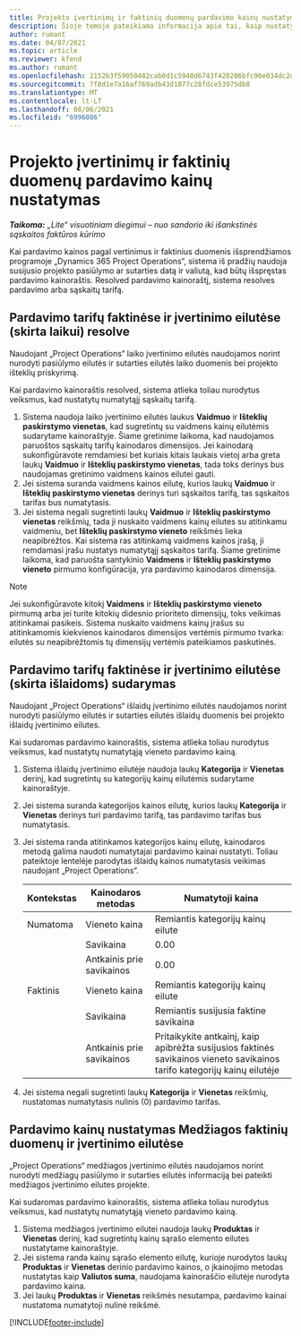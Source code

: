 ```yaml
---
title: Projekto įvertinimų ir faktinių duomenų pardavimo kainų nustatymas
description: Šioje temoje pateikiama informacija apie tai, kaip nustatyti projekto įvertinimų ir faktinių duomenų pardavimo kainas.
author: rumant
ms.date: 04/07/2021
ms.topic: article
ms.reviewer: kfend
ms.author: rumant
ms.openlocfilehash: 2152b3f59050482cab0d1c5940d6743f420206bfc90e034dc2d754df8bd513a5
ms.sourcegitcommit: 7f8d1e7a16af769adb43d1877c28fdce53975db8
ms.translationtype: MT
ms.contentlocale: lt-LT
ms.lasthandoff: 08/06/2021
ms.locfileid: "6996086"
---
```

# <a name="resolve-sales-prices-for-project-estimates-and-actuals"></a>Projekto įvertinimų ir faktinių duomenų pardavimo kainų nustatymas

_**Taikoma:** „Lite“ visuotiniam diegimui – nuo sandorio iki išankstinės sąskaitos faktūros kūrimo_

Kai pardavimo kainos pagal vertinimus ir faktinius duomenis išsprendžiamos programoje „Dynamics 365 Project Operations“, sistema iš pradžių naudoja susijusio projekto pasiūlymo ar sutarties datą ir valiutą, kad būtų išspręstas pardavimo kainoraštis. Resolved pardavimo kainoraštį, sistema resolves pardavimo arba sąskaitų tarifą.

## <a name="resolve-sales-rates-on-actual-and-estimate-lines-for-time"></a>Pardavimo tarifų faktinėse ir įvertinimo eilutėse (skirta laikui) resolve

Naudojant „Project Operations“ laiko įvertinimo eilutės naudojamos norint nurodyti pasiūlymo eilutės ir sutarties eilutės laiko duomenis bei projekto išteklių priskyrimą.

Kai pardavimo kainoraštis resolved, sistema atlieka toliau nurodytus veiksmus, kad nustatytų numatytąjį sąskaitų tarifą.

1. Sistema naudoja laiko įvertinimo eilutės laukus **Vaidmuo** ir **Išteklių paskirstymo vienetas**, kad sugretintų su vaidmens kainų eilutėmis sudarytame kainoraštyje. Šiame gretinime laikoma, kad naudojamos paruoštos sąskaitų tarifų kainodaros dimensijos. Jei kainodarą sukonfigūravote remdamiesi bet kuriais kitais laukais vietoj arba greta laukų **Vaidmuo** ir **Išteklių paskirstymo vienetas**, tada toks derinys bus naudojamas gretinimo vaidmens kainos eilutei gauti.
2. Jei sistema suranda vaidmens kainos eilutę, kurios laukų **Vaidmuo** ir **Išteklių paskirstymo vienetas** derinys turi sąskaitos tarifą, tas sąskaitos tarifas bus numatytasis.
3. Jei sistema negali sugretinti laukų **Vaidmuo** ir **Išteklių paskirstymo vienetas** reikšmių, tada ji nuskaito vaidmens kainų eilutes su atitinkamu vaidmeniu, bet **Išteklių paskirstymo vieneto** reikšmės lieka neapibrėžtos. Kai sistema ras atitinkamą vaidmens kainos įrašą, ji remdamasi įrašu nustatys numatytąjį sąskaitos tarifą. Šiame gretinime laikoma, kad paruošta santykinio **Vaidmens** ir **Išteklių paskirstymo vieneto** pirmumo konfigūracija, yra pardavimo kainodaros dimensija.

> [!NOTE]
> Jei sukonfigūravote kitokį **Vaidmens** ir **Išteklių paskirstymo vieneto** pirmumą arba jei turite kitokių didesnio prioriteto dimensijų, toks veikimas atitinkamai pasikeis. Sistema nuskaito vaidmens kainų įrašus su atitinkamomis kiekvienos kainodaros dimensijos vertėmis pirmumo tvarka: eilutės su neapibrėžtomis tų dimensijų vertėmis pateikiamos paskutinės.

## <a name="resolve-sales-rates-on-actual-and-estimate-lines-for-expense"></a>Pardavimo tarifų faktinėse ir įvertinimo eilutėse (skirta išlaidoms) sudarymas

Naudojant „Project Operations“ išlaidų įvertinimo eilutės naudojamos norint nurodyti pasiūlymo eilutės ir sutarties eilutės išlaidų duomenis bei projekto išlaidų įvertinimo eilutes.

Kai sudaromas pardavimo kainoraštis, sistema atlieka toliau nurodytus veiksmus, kad nustatytų numatytąją vieneto pardavimo kainą.

1. Sistema išlaidų įvertinimo eilutėje naudoja laukų **Kategorija** ir **Vienetas** derinį, kad sugretintų su kategorijų kainų eilutėmis sudarytame kainoraštyje.
2. Jei sistema suranda kategorijos kainos eilutę, kurios laukų **Kategorija** ir **Vienetas** derinys turi pardavimo tarifą, tas pardavimo tarifas bus numatytasis.
3. Jei sistema randa atitinkamos kategorijos kainų eilutę, kainodaros metodą galima naudoti numatytajai pardavimo kainai nustatyti. Toliau pateiktoje lentelėje parodytas išlaidų kainos numatytasis veikimas naudojant „Project Operations“.

    | Kontekstas | Kainodaros metodas | Numatytoji kaina |
    | --- | --- | --- |
    | Numatoma | Vieneto kaina | Remiantis kategorijų kainų eilute |
    | &nbsp; | Savikaina | 0.00 |
    | &nbsp; | Antkainis prie savikainos | 0.00 |
    | Faktinis | Vieneto kaina | Remiantis kategorijų kainų eilute |
    | &nbsp; | Savikaina | Remiantis susijusia faktine savikaina |
    | &nbsp; | Antkainis prie savikainos | Pritaikykite antkainį, kaip apibrėžta susijusios faktinės savikainos vieneto savikainos tarifo kategorijų kainų eilutėje |

4. Jei sistema negali sugretinti laukų **Kategorija** ir **Vienetas** reikšmių, nustatomas numatytasis nulinis (0) pardavimo tarifas.

## <a name="resolving-sales-rates-on-actual-and-estimate-lines-for-material"></a>Pardavimo kainų nustatymas Medžiagos faktinių duomenų ir įvertinimo eilutėse

„Project Operations“ medžiagos įvertinimo eilutės naudojamos norint nurodyti medžiagų pasiūlymo ir sutarties eilutės informaciją bei pateikti medžiagos įvertinimo eilutes projekte.

Kai sudaromas pardavimo kainoraštis, sistema atlieka toliau nurodytus veiksmus, kad nustatytų numatytąją vieneto pardavimo kainą.

1. Sistema medžiagos įvertinimo eilutei naudoja laukų **Produktas** ir **Vienetas** derinį, kad sugretintų kainų sąrašo elemento eilutes nustatytame kainoraštyje.
2. Jei sistema randa kainų sąrašo elemento eilutę, kurioje nurodytos laukų **Produktas** ir **Vienetas** derinio pardavimo kainos, o įkainojimo metodas nustatytas kaip **Valiutos suma**, naudojama kainoraščio eilutėje nurodyta pardavimo kaina.
3. Jei laukų **Produktas** ir **Vienetas** reikšmės nesutampa, pardavimo kainai nustatoma numatytoji nulinė reikšmė.

[!INCLUDE[footer-include](../../includes/footer-banner.md)]
